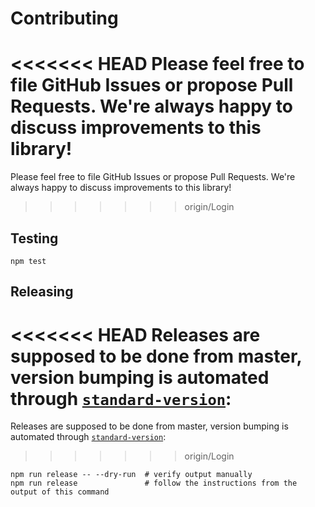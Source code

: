 # Contributing

<<<<<<< HEAD
Please feel free to file GitHub Issues or propose Pull Requests. We're always happy to discuss
improvements to this library!
=======
Please feel free to file GitHub Issues or propose Pull Requests. We're always happy to discuss improvements to this library!
>>>>>>> origin/Login

## Testing

```shell
npm test
```

## Releasing

<<<<<<< HEAD
Releases are supposed to be done from master, version bumping is automated through
[`standard-version`](https://github.com/conventional-changelog/standard-version):
=======
Releases are supposed to be done from master, version bumping is automated through [`standard-version`](https://github.com/conventional-changelog/standard-version):
>>>>>>> origin/Login

```shell
npm run release -- --dry-run  # verify output manually
npm run release               # follow the instructions from the output of this command
```
